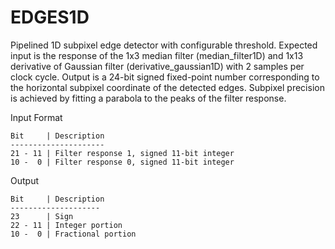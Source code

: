 # EDGES1D

Pipelined 1D subpixel edge detector with configurable threshold. Expected input is the response of the 1x3 median filter (median_filter1D) and 1x13 derivative of Gaussian filter (derivative_gaussian1D) with 2 samples per clock cycle. Output is a 24-bit signed fixed-point number corresponding to the horizontal subpixel coordinate of the detected edges. Subpixel precision is achieved by fitting a parabola to the peaks of the filter response.

Input Format
```
Bit     | Description
---------------------
21 - 11 | Filter response 1, signed 11-bit integer
10 -  0 | Filter response 0, signed 11-bit integer
```

Output
```
Bit     | Description
--------------------
23      | Sign
22 - 11 | Integer portion
10 -  0 | Fractional portion
```
